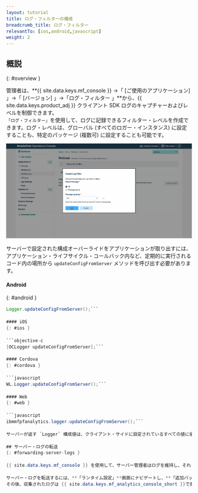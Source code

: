 ```yaml
---
layout: tutorial
title: ログ・フィルターの構成
breadcrumb_title: ログ・フィルター
relevantTo: [ios,android,javascript]
weight: 2
---
```

<!-- NLS_CHARSET=UTF-8 -->
## 概説
{: #overview }

管理者は、**{{ site.data.keys.mf_console }} →「 [ご使用のアプリケーション] 」→「 [バージョン] 」→「ログ・フィルター 」**から、{{ site.data.keys.product_adj }} クライアント SDK ログのキャプチャーおよびレベルを制御できます。  
`「ログ・フィルター」`を使用して、ログに記録できるフィルター・レベルを作成できます。ログ・レベルは、グローバル (すべてのロガー・インスタンス) に設定することも、特定のパッケージ (複数可) に設定することも可能です。

<img class="gifplayer"  alt="ログ・フィルターの作成" src="add-log-filter.png"/>

サーバーで設定された構成オーバーライドをアプリケーションが取り出すには、アプリケーション・ライフサイクル・コールバック内など、定期的に実行されるコード内の場所から `updateConfigFromServer` メソッドを呼び出す必要があります。


#### Android
{: #android }

```java
Logger.updateConfigFromServer();```

#### iOS
{: #ios }

```objective-c
[OCLogger updateConfigFromServer];```

#### Cordova
{: #cordova }

```javascript
WL.Logger.updateConfigFromServer();```

#### Web
{: #web }

```javascript
ibmmfpfanalytics.logger.updateConfigFromServer();```

サーバーが返す `Logger` 構成値は、クライアント・サイドに設定されているすべての値に優先します。クライアント・ログ・プロファイルが削除されている場合、クライアントは、クライアント・ログ・プロファイルの取得を試みても空のペイロードを受け取ります。この場合、`Logger` 構成は、デフォルトである、クライアントに元々構成されていたものになります。

## サーバー・ログの転送
{: #forwarding-server-logs }

{{ site.data.keys.mf_console }} を使用して、サーバー管理者はログを維持し、それらのログを {{ site.data.keys.mf_analytics_console }}に送信することもできます。

サーバー・ログを転送するには、**「ランタイム設定」**画面にナビゲートし、**「追加パッケージ」**の下のロガー・パッケージを指定します。  
その後、収集されたログは {{ site.data.keys.mf_analytics_console_short }}で表示できます。これは、すべてのサーバー・ログを収集することなく {{ site.data.keys.mf_analytics_console_short }}でユーザーがアダプター・ログを選別する場合に便利です。

